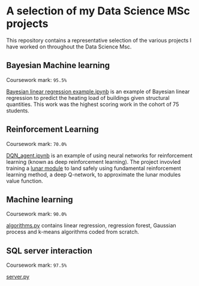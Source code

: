 # A selection of my Data Science MSc projects
This repository contains a representative selection of the various projects I have worked on throughout the Data Science Msc.

## Bayesian Machine learning 
Coursework mark: `95.5%`

[Bayesian linear regression example.ipynb](https://github.com/ChrisMcD0nagh/Data-Science-MSc-project_selection/blob/main/Bayesian%20Machine%20Learning/Bayesian%20linear%20regression%20example) is an example of Bayesian linear regression to predict the heating load of buildings given structural quantities. This work was the highest scoring work in the cohort of 75 students. 

## Reinforcement Learning
Coursework mark: `70.0%`

[DQN_agent.ipynb](https://github.com/ChrisMcD0nagh/Data-Science-MSc-project_selection/blob/main/Deep%20reinforcement%20learning%20example/DQN_agent_no_tgt.py) is an  example of using neural networks for reinforcement learning (known as deep reinforcement learning). The project invovled training a [lunar module](https://gym.openai.com/envs/LunarLander-v2/) to land safely using fundamental reinforcement learning method, a deep Q-network, to approximate the lunar modules value function.

## Machine learning 
Coursework mark: `90.0%`

[algorithms.py](https://github.com/ChrisMcD0nagh/Data-Science-MSc-project_selection/blob/main/Machine%20learning%20example/algorithms.py) contains linear regression, regression forest, Gaussian process and k-means algorithms coded from scratch. 

## SQL server interaction 
Coursework mark: `97.5%`

[server.py](https://github.com/ChrisMcD0nagh/Data-Science-MSc-project_selection/blob/main/SQL%20server%20interaction%20example/server.py)
